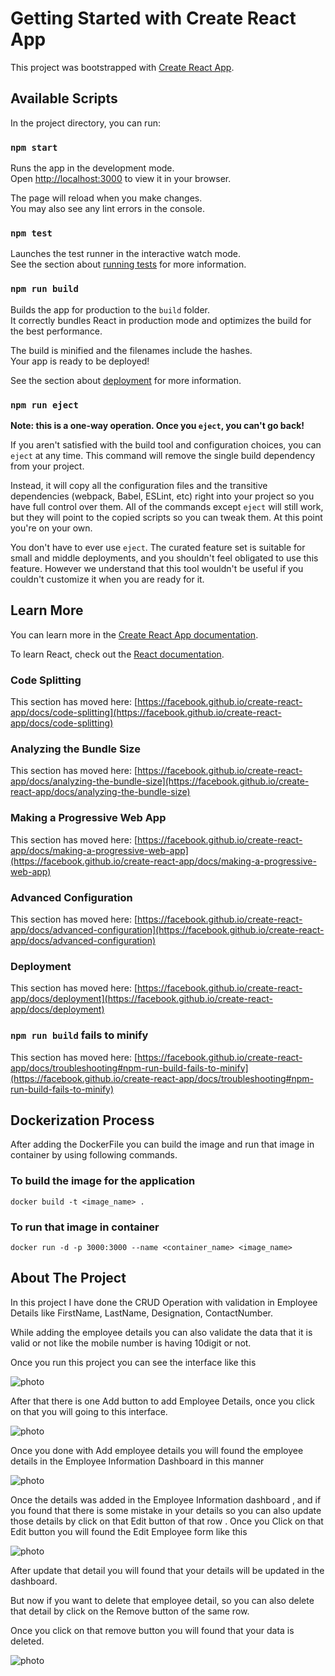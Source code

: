 # Getting Started with Create React App

This project was bootstrapped with [Create React App](https://github.com/facebook/create-react-app).

## Available Scripts

In the project directory, you can run:

### `npm start`

Runs the app in the development mode.\
Open [http://localhost:3000](http://localhost:3000) to view it in your browser.

The page will reload when you make changes.\
You may also see any lint errors in the console.

### `npm test`

Launches the test runner in the interactive watch mode.\
See the section about [running tests](https://facebook.github.io/create-react-app/docs/running-tests) for more information.

### `npm run build`

Builds the app for production to the `build` folder.\
It correctly bundles React in production mode and optimizes the build for the best performance.

The build is minified and the filenames include the hashes.\
Your app is ready to be deployed!

See the section about [deployment](https://facebook.github.io/create-react-app/docs/deployment) for more information.

### `npm run eject`

**Note: this is a one-way operation. Once you `eject`, you can't go back!**

If you aren't satisfied with the build tool and configuration choices, you can `eject` at any time. This command will remove the single build dependency from your project.

Instead, it will copy all the configuration files and the transitive dependencies (webpack, Babel, ESLint, etc) right into your project so you have full control over them. All of the commands except `eject` will still work, but they will point to the copied scripts so you can tweak them. At this point you're on your own.

You don't have to ever use `eject`. The curated feature set is suitable for small and middle deployments, and you shouldn't feel obligated to use this feature. However we understand that this tool wouldn't be useful if you couldn't customize it when you are ready for it.

## Learn More

You can learn more in the [Create React App documentation](https://facebook.github.io/create-react-app/docs/getting-started).

To learn React, check out the [React documentation](https://reactjs.org/).

### Code Splitting

This section has moved here: [https://facebook.github.io/create-react-app/docs/code-splitting](https://facebook.github.io/create-react-app/docs/code-splitting)

### Analyzing the Bundle Size

This section has moved here: [https://facebook.github.io/create-react-app/docs/analyzing-the-bundle-size](https://facebook.github.io/create-react-app/docs/analyzing-the-bundle-size)

### Making a Progressive Web App

This section has moved here: [https://facebook.github.io/create-react-app/docs/making-a-progressive-web-app](https://facebook.github.io/create-react-app/docs/making-a-progressive-web-app)

### Advanced Configuration

This section has moved here: [https://facebook.github.io/create-react-app/docs/advanced-configuration](https://facebook.github.io/create-react-app/docs/advanced-configuration)

### Deployment

This section has moved here: [https://facebook.github.io/create-react-app/docs/deployment](https://facebook.github.io/create-react-app/docs/deployment)

### `npm run build` fails to minify

This section has moved here: [https://facebook.github.io/create-react-app/docs/troubleshooting#npm-run-build-fails-to-minify](https://facebook.github.io/create-react-app/docs/troubleshooting#npm-run-build-fails-to-minify)


## Dockerization Process
After adding the DockerFile you can build the image and run that image in container by using following commands.

### To build the image for the application
```
docker build -t <image_name> .
```

### To run that image in container
```
docker run -d -p 3000:3000 --name <container_name> <image_name>
```


## About The Project

In this project I have done the CRUD Operation with validation in Employee Details like FirstName, LastName, Designation, ContactNumber.

While adding the employee details you can also validate the data that it is valid or not like the mobile number is having 10digit or not.

Once you run this project you can see the interface like this

![photo](./images/Output.png)


After that there is one Add button to add Employee Details, once you click on that you will going to this interface.

![photo](./images/Add_Employee_Form.png)

Once you done with Add employee details you will found the employee details in the Employee Information Dashboard in this manner

![photo](./images/Employee_Details.png)

Once the details was added in the Employee Information dashboard , and if you found that there is some mistake in your details so you can also update those details by click on that Edit button of that row .
Once you Click on that Edit button you will found the Edit Employee form like this

![photo](./images/Edit_Employee_Form.png)


After update that detail you will found that your details will be updated in the dashboard.

But now if you want to delete that employee detail, so you can also delete that detail by click on the Remove button of the same row.

Once you click on that remove button you will found that your data is deleted.

![photo](./images/AfterDeletingOutput.png)
